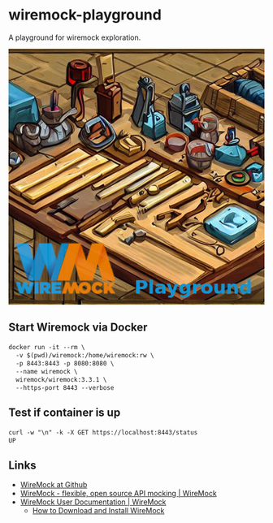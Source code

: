 # wiremock-playground

A playground for wiremock exploration.

![](docs/wiremock-playground.jpg)

## Start Wiremock via Docker
```shell
docker run -it --rm \
  -v $(pwd)/wiremock:/home/wiremock:rw \
  -p 8443:8443 -p 8080:8080 \
  --name wiremock \
  wiremock/wiremock:3.3.1 \
  --https-port 8443 --verbose
```
## Test if container is up
```shell
curl -w "\n" -k -X GET https://localhost:8443/status
UP
```

## Links
* [WireMock at Github](https://github.com/wiremock)
* [WireMock - flexible, open source API mocking | WireMock](https://wiremock.org/)
* [WireMock User Documentation | WireMock](https://wiremock.org/docs/)
  * [How to Download and Install WireMock](https://wiremock.org/docs/download-and-installation/)

